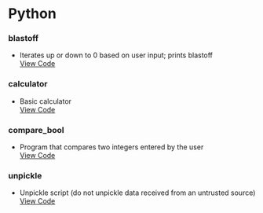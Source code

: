 # Python

### blastoff
* Iterates up or down to 0 based on user input; prints blastoff  
[View Code](https://github.com/SageWare/Python/blob/master/blastoff/blastoff.py)

### calculator
* Basic calculator  
[View Code](https://github.com/SageWare/Python/blob/master/calculator/calculator.py)

### compare_bool
* Program that compares two integers entered by the user  
[View Code](https://github.com/SageWare/Python/blob/master/compare_bool/compare_bool.py)

### unpickle
* Unpickle script (do not unpickle data received from an untrusted source)  
[View Code](https://github.com/SageWare/Python/blob/master/unpickle/unpickle.py)
